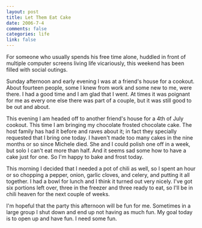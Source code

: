 ```yaml
--- 
layout: post
title: Let Them Eat Cake
date: 2006-7-4
comments: false
categories: life
link: false
---
```

For someone who usually spends his free time alone, huddled in front of multiple computer screens living life vicariously, this weekend has been filled with social outings.

Sunday afternoon and early evening I was at a friend's house for a cookout. About fourteen people, some I knew from work and some new to me, were there. I had a good time and I am glad that I went. At times it was poignant for me as every one else there was part of a couple, but it was still good to be out and about.

This evening I am headed off to another friend's house for a 4th of July cookout. This time I am bringing my chocolate frosted chocolate cake. The host family has had it before and raves about it; in fact they specially requested that I bring one today. I haven't made too many cakes in the nine months or so since Michele died. She and I could polish one off in a week, but solo I can't eat more than half. And it seems sad some how to have a cake just for one. So I'm happy to bake and frost today.

This morning I decided that I needed a pot of chili as well, so I spent an hour or so chopping a pepper, onion, garlic cloves, and celery, and putting it all together. I had a bowl for lunch and I think it turned out very nicely. I've got six portions left over, three in the freezer and three ready to eat, so I'll be in chili heaven for the next couple of weeks.

I'm hopeful that the party this afternoon will be fun for me. Sometimes in a large group I shut down and end up not having as much fun. My goal today is to open up and have fun. I need some fun.
